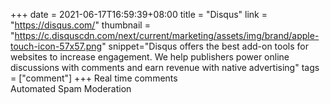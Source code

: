 +++
date = 2021-06-17T16:59:39+08:00
title = "Disqus"
link = "https://disqus.com/"
thumbnail = "https://c.disquscdn.com/next/current/marketing/assets/img/brand/apple-touch-icon-57x57.png"
snippet="Disqus offers the best add-on tools for websites to increase engagement. We help publishers power online discussions with comments and earn revenue with native advertising"
tags = ["comment"]
+++
Real time comments  
Automated Spam Moderation
